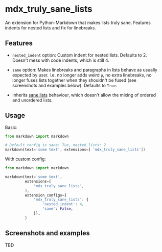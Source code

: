 # mdx_truly_sane_lists
An extension for Python-Markdown that makes lists truly sane. Features indents for nested lists and fix for linebreaks.


## Features

* `nested_indent` option: Custom indent for nested lists. Defaults to 2. Doesn't mess with code indents, which is still 4. 

* `sane` option: Makes linebreaks and paragraphs in lists behave as usually expected by user. I.e. no longer adds weird `p`, no extra linebreaks, no longer fuses lists together when they shouldn't be fused (see screenshots and examples below). Defaults to `True`.

* Inherits [sane lists](https://python-markdown.github.io/extensions/sane_lists/) behaviour, which doesn't allow the mixing of ordered and unordered lists.

## Usage

Basic:

```python
from markdown import markdown

# Default config is sane: Tue, nested_lists: 2
markdown(text='some text', extensions=[ 'mdx_truly_sane_lists']) 
```

With custom config:

```python
from markdown import markdown

markdown(text='some text',
         extensions=[
             'mdx_truly_sane_lists',
         ],
         extension_configs={
             'mdx_truly_sane_lists': {
                 'nested_indent': 4,
                 'sane': False,
             }},
         )
```

## Screenshots and examples

TBD

